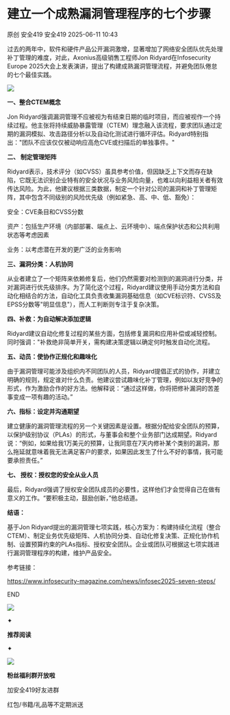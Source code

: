 #  建立一个成熟漏洞管理程序的七个步骤  
原创 安全419  安全419   2025-06-11 10:43  
  
过去的两年中，软件和硬件产品公开漏洞激增，显著增加了网络安全团队优先处理补丁管理的难度，对此，Axonius高级销售工程师Jon Ridyard在Infosecurity Europe 2025大会上发表演讲，提出了构建成熟漏洞管理流程，并避免团队倦怠的七个最佳实践。  
  
  
![](https://mmbiz.qpic.cn/mmbiz_jpg/9lmiax2vemgiaXibOs2nDE3p0VX48feibSFAIFia4tJH7LT2TO1HN0lCetWNePXb7mFcNEEVukSiaiaQic189r4I8cyagw/640?wx_fmt=jpeg&from=appmsg "")  
  
  
  
  
**一、整合CTEM概念**  
  
  
  
Jon Ridyard强调漏洞管理不应被视为有结束日期的临时项目，而应被视作一个持续过程。他主张将持续威胁暴露管理（CTEM）理念融入该流程，要求团队通过定期的漏洞模拟、攻击路径分析以及自动化测试进行循环评估。Ridyard特别指出："团队不应该仅仅被动响应高危CVE或扫描后的单独事件。"  
  
  
  
  
**二、 制定管理矩阵**  
  
  
  
Ridyard表示，技术评分（如CVSS）虽具参考价值，但因缺乏上下文而存在缺陷，它既无法识别企业特有的安全状况与业务风险向量，也难以向利益相关者有效传达风险。为此，他建议根据三类数据，制定一个针对公司的漏洞和补丁管理矩阵，其中包含不同级别的风险优先级（例如紧急、高、中、低、豁免）：  
  
  
安全：CVE条目和CVSS分数  
  
  
资产：包括生产环境（内部部署、端点上、云环境中）、端点保护状态和公共利用状态等考虑因素  
  
  
业务：以考虑潜在开发的更广泛的业务影响  
  
  
  
  
**三、漏洞分类：人机协同**  
  
  
  
从业者建立了一个矩阵来依赖修复后，他们仍然需要对检测到的漏洞进行分类，并对漏洞进行优先级排序。为了简化这个过程，Ridyard建议使用手动分类方法和自动化相结合的方法，自动化工具负责收集漏洞基础信息（如CVE标识符、CVSS及EPSS分数等"明显信息"），而人工判断则专注于复杂决策。  
  
  
  
  
**四、补救：为自动解决添加逻辑**  
  
  
  
Ridyard建议自动化修复过程的某些方面，包括修复漏洞和应用补偿或减轻控制。同时强调："补救绝非简单开关，需构建决策逻辑以确定何时触发自动化流程。  
  
  
  
  
**五、动员：使协作正规化和趣味化**  
  
  
  
由于漏洞管理可能涉及组织内不同团队的人员，Ridyard提倡正式的协作，并建立明确的规则，规定谁对什么负责。他建议尝试趣味化补丁管理，例如以友好竞争的形式，作为激励合作的好方法。他解释说：“通过这样做，你将把修补漏洞的苦差事变成一项有趣的活动。”  
  
  
  
  
**六、指标：设定并沟通期望**  
  
  
  
建立健康的漏洞管理流程的另一个关键因素是设置。根据分配给安全团队的预算，以保护级别协议（PLAs）的形式，与董事会和整个业务部门达成期望。Ridyard说：“例如，如果给我1万美元的预算，让我同意在7天内修补某个类别的漏洞，那么拖延就意味着我无法满足客户的要求，如果因此发生了什么不好的事情，我可能要承担责任。”  
  
  
  
  
**七、 授权：授权您的安全从业人员**  
  
  
  
最后，Ridyard强调了授权安全团队成员的必要性，这样他们才会觉得自己在做有意义的工作。“要积极主动，鼓励创新，”他总结道。  
  
  
  
**结语：**  
  
  
  
  
  
基于Jon Ridyard提出的漏洞管理七项实践，核心方案为：构建持续化流程（整合CTEM）、制定业务优先级矩阵、人机协同分类、自动化修复决策、正规化协作机制、设置预算约束的PLAs指标、授权安全团队。企业或团队可根据这七项实践进行漏洞管理程序的构建，维护产品安全。  
  
  
参考链接：  
  
https://www.infosecurity-magazine.com/news/infosec2025-seven-steps/  
  
  
  
END  
  
  
![](https://mmbiz.qpic.cn/mmbiz_gif/9lmiax2vemgiaXibOs2nDE3p0VX48feibSFANjwCpOfECAIriblSqNnZX16HemX6Aq99icz8Dja7PQTgbIqVeDdBicS0w/640?wx_fmt=gif&from=appmsg "")  
  
  
✦  
  
**推荐阅读**  
  
✦  
  
  
[](https://mp.weixin.qq.com/s?__biz=MzUyMDQ4OTkyMg==&mid=2247548453&idx=1&sn=2f92b173a1dbd246a4bde97b920878d2&scene=21#wechat_redirect)  
  
[](https://mp.weixin.qq.com/s?__biz=MzUyMDQ4OTkyMg==&mid=2247548433&idx=1&sn=a68d8b372d22a0055d8e2b5b77b347fd&scene=21#wechat_redirect)  
  
[](https://mp.weixin.qq.com/s?__biz=MzUyMDQ4OTkyMg==&mid=2247548387&idx=1&sn=22cf4617fc50899e1beca761458443e1&scene=21#wechat_redirect)  
  
![](https://mmbiz.qpic.cn/mmbiz_jpg/9lmiax2vemgiaXibOs2nDE3p0VX48feibSFAibROyasAxfQxdGDtw64GiajIJXPZAGSBVDa1lobcibAn7oHvp9vYNJCxg/640?wx_fmt=jpeg&from=appmsg "")  
  
**粉丝福利群开放啦**  
  
加安全419好友进群  
  
红包/书籍/礼品等不定期派送  
  

